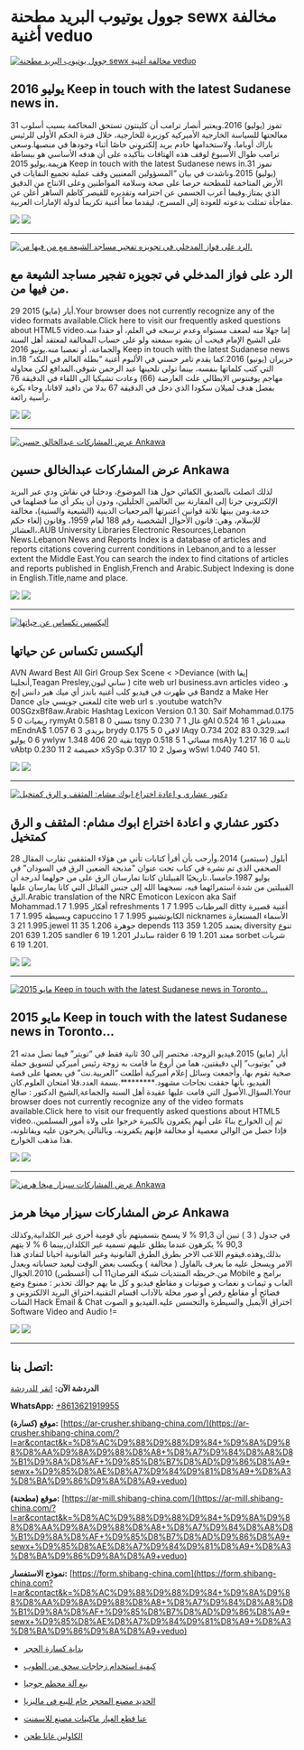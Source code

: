 # جوول يوتيوب البريد مطحنة sewx مخالفة أغنية veduo

<a href="https://swt.shibang-china.com/?l=ar&img&k=%D8%AC%D9%88%D9%88%D9%84+%D9%8A%D9%88%D8%AA%D9%8A%D9%88%D8%A8+%D8%A7%D9%84%D8%A8%D8%B1%D9%8A%D8%AF+%D9%85%D8%B7%D8%AD%D9%86%D8%A9+sewx+%D9%85%D8%AE%D8%A7%D9%84%D9%81%D8%A9+%D8%A3%D8%BA%D9%86%D9%8A%D8%A9+veduo" target="_blank">![جوول يوتيوب البريد مطحنة sewx مخالفة أغنية veduo](http://static.shibang-china.com/all-800x300/1156.jpg)</a>

## يوليو 2016 Keep in touch with the latest Sudanese news in.
31 تموز (يوليو) 2016.ويعتبر أنصار ترامب أن كلينتون تستحق المحاكمة بسبب أسلوب معالجتها للسياسة الخارجية الأميركية كوزيرة للخارجية، خلال فترة الحكم الأولى للرئيس باراك أوباما، ولاستخدامها خادم بريد إلكتروني خاصًا أثناء وجودها في منصبها.وسعى ترامب طوال الأسبوع لوقف هذه الهتافات بتأكيده على أن هدفه الأساسي هو ببساطة هزيمة.يوليو 2015 Keep in touch with the latest Sudanese news in.31 تموز (يوليو) 2015.وناشدت في بيان “المسؤولين المعنيين وقف عملية تجميع النفايات في الأرض المتاخمة للمطحنة حرصا على صحة وسلامة المواطنين وعلى الانتاج من الدقيق الذي يمتاز.وفيما أعرب الجسمي عن احترامه وتقديره للقيصر كاظم الساهر أعلن عن مفاجأة تمثلت بدعوته للعودة إلى المسرح، ليقدما معاً أغنية تكريماً لدولة الإمارات العربية.


<a href="https://whatsapp.shibangsoft.com/WhatsApp.php" target="_blank" title="WhatsApp">![](http://static.shibang-china.com/icon/whatsapp.png)</a> <a href="https://swt.shibang-china.com/?l=ar&icon&k=%D8%AC%D9%88%D9%88%D9%84+%D9%8A%D9%88%D8%AA%D9%8A%D9%88%D8%A8+%D8%A7%D9%84%D8%A8%D8%B1%D9%8A%D8%AF+%D9%85%D8%B7%D8%AD%D9%86%D8%A9+sewx+%D9%85%D8%AE%D8%A7%D9%84%D9%81%D8%A9+%D8%A3%D8%BA%D9%86%D9%8A%D8%A9+veduo" target="_blank">![](http://static.shibang-china.com/icon/chat-ar.png)</a>

---

<a href="https://swt.shibang-china.com/?l=ar&img&k=%D8%AC%D9%88%D9%88%D9%84+%D9%8A%D9%88%D8%AA%D9%8A%D9%88%D8%A8+%D8%A7%D9%84%D8%A8%D8%B1%D9%8A%D8%AF+%D9%85%D8%B7%D8%AD%D9%86%D8%A9+sewx+%D9%85%D8%AE%D8%A7%D9%84%D9%81%D8%A9+%D8%A3%D8%BA%D9%86%D9%8A%D8%A9+veduo" target="_blank">![الرد على فواز المدخلي في تجويزه تفجير مساجد الشيعة مع من فيها من.](http://static.shibang-china.com/all-800x300/1434.jpg)</a>

## الرد على فواز المدخلي في تجويزه تفجير مساجد الشيعة مع من فيها من.
29 أيار (مايو) 2015.Your browser does not currently recognize any of the video formats available.Click here to visit our frequently asked questions about HTML5 video.إما جهلا منه لضعف مستواه وعدم ترسخه في العلم، أو حقدا منه على الشيخ الإمام فيحب أن يشوه سمعته ولو على حساب المخالفة لمعتقد أهل السنة والجماعة، أو تعصبا منه.يونيو 2016 Keep in touch with the latest Sudanese news in.18 حزيران (يونيو) 2016.كما يقدم تامر حسني في الألبوم أغنية “بطلة العالم في النكد” التي كتب كلماتها بنفسه، بينما تولى تلحينها عبد الرحمن شوقي.المدافع لكن محاولة مهاجم يوفنتوس الايطالي علت العارضة (66) وعادت تشيكيا الى اللقاء في الدقيقة 76 بفضل هدف لميلان سكودا الذي دخل في الدقيقة 67 بدلا من دافيد لافاتا، وجاء بكرة رأسية رائعة.


<a href="https://whatsapp.shibangsoft.com/WhatsApp.php" target="_blank" title="WhatsApp">![](http://static.shibang-china.com/icon/whatsapp.png)</a> <a href="https://swt.shibang-china.com/?l=ar&icon&k=%D8%AC%D9%88%D9%88%D9%84+%D9%8A%D9%88%D8%AA%D9%8A%D9%88%D8%A8+%D8%A7%D9%84%D8%A8%D8%B1%D9%8A%D8%AF+%D9%85%D8%B7%D8%AD%D9%86%D8%A9+sewx+%D9%85%D8%AE%D8%A7%D9%84%D9%81%D8%A9+%D8%A3%D8%BA%D9%86%D9%8A%D8%A9+veduo" target="_blank">![](http://static.shibang-china.com/icon/chat-ar.png)</a>

---

<a href="https://swt.shibang-china.com/?l=ar&img&k=%D8%AC%D9%88%D9%88%D9%84+%D9%8A%D9%88%D8%AA%D9%8A%D9%88%D8%A8+%D8%A7%D9%84%D8%A8%D8%B1%D9%8A%D8%AF+%D9%85%D8%B7%D8%AD%D9%86%D8%A9+sewx+%D9%85%D8%AE%D8%A7%D9%84%D9%81%D8%A9+%D8%A3%D8%BA%D9%86%D9%8A%D8%A9+veduo" target="_blank">![عرض المشاركات عبدالخالق حسين Ankawa](http://static.shibang-china.com/all-800x300/443.jpg)</a>

## عرض المشاركات عبدالخالق حسين Ankawa
لذلك اتصلت بالصديق الكفائي حول هذا الموضوع، ودخلنا في نقاش ودي عبر البريد الإلكتروني جرنا إلى المقارنة بين العالمين الجليلين، ودون أن ينكر أي منا فضلهما في خدمة.ومن بينها ثلاثة قوانين اعتبرتها المرجعيات الدينية (الشيعية والسنية)، مخالفة للإسلام، وهي: قانون الأحوال الشخصية رقم 188 لعام 1959، وقانون إلغاء حكم العشائر،.AUB University Libraries Electronic Resources,Lebanon News.Lebanon News and Reports Index is a database of articles and reports citations covering current conditions in Lebanon,and to a lesser extent the Middle East.You can search the index to find citations of articles and reports published in English,French and Arabic.Subject Indexing is done in English.Title,name and place.


<a href="https://whatsapp.shibangsoft.com/WhatsApp.php" target="_blank" title="WhatsApp">![](http://static.shibang-china.com/icon/whatsapp.png)</a> <a href="https://swt.shibang-china.com/?l=ar&icon&k=%D8%AC%D9%88%D9%88%D9%84+%D9%8A%D9%88%D8%AA%D9%8A%D9%88%D8%A8+%D8%A7%D9%84%D8%A8%D8%B1%D9%8A%D8%AF+%D9%85%D8%B7%D8%AD%D9%86%D8%A9+sewx+%D9%85%D8%AE%D8%A7%D9%84%D9%81%D8%A9+%D8%A3%D8%BA%D9%86%D9%8A%D8%A9+veduo" target="_blank">![](http://static.shibang-china.com/icon/chat-ar.png)</a>

---

<a href="https://swt.shibang-china.com/?l=ar&img&k=%D8%AC%D9%88%D9%88%D9%84+%D9%8A%D9%88%D8%AA%D9%8A%D9%88%D8%A8+%D8%A7%D9%84%D8%A8%D8%B1%D9%8A%D8%AF+%D9%85%D8%B7%D8%AD%D9%86%D8%A9+sewx+%D9%85%D8%AE%D8%A7%D9%84%D9%81%D8%A9+%D8%A3%D8%BA%D9%86%D9%8A%D8%A9+veduo" target="_blank">![أليكسس تكساس عن حياتها](http://static.shibang-china.com/all-800x300/652.jpg)</a>

## أليكسس تكساس عن حياتها
AVN Award Best All Girl Group Sex Scene &lt; &gt;Deviance (with إيفا أنجلينا,Teagan Presley,ساني ليون ) cite web url business.avn articles video .و في ظهرت في فيديو كلب أغنية باندز أي ميك هير دانس إنج Bandz a Make Her Dance للمغني جويسي جاي cite web url s .youtube watch?v 00SGzxBf8aw.Arabic Hashtag Lexicon Version 0.1 30. Saif Mohammad.0.175 5 0 ريميات rymyAt 0.581 8 0 تسني tsny 0.230 7 1 غال gAl 0.524 16 1 معندناش mEndnA$ 1.057 6 3 بريدي brydy 0.175 5 0 لاقي lAqy 0.734 202 83 اتعد.0.329 6 0 يوليو ywlyw 1.348 406 20 تقية tqyp 0.518 5 1 مسائي msA}y 1.217 16 0 ثابتة vAbtp 0.230 11 2 خصيصة xSySp 0.317 10 2 وصول wSwl 1.040 740 51.


<a href="https://whatsapp.shibangsoft.com/WhatsApp.php" target="_blank" title="WhatsApp">![](http://static.shibang-china.com/icon/whatsapp.png)</a> <a href="https://swt.shibang-china.com/?l=ar&icon&k=%D8%AC%D9%88%D9%88%D9%84+%D9%8A%D9%88%D8%AA%D9%8A%D9%88%D8%A8+%D8%A7%D9%84%D8%A8%D8%B1%D9%8A%D8%AF+%D9%85%D8%B7%D8%AD%D9%86%D8%A9+sewx+%D9%85%D8%AE%D8%A7%D9%84%D9%81%D8%A9+%D8%A3%D8%BA%D9%86%D9%8A%D8%A9+veduo" target="_blank">![](http://static.shibang-china.com/icon/chat-ar.png)</a>

---

<a href="https://swt.shibang-china.com/?l=ar&img&k=%D8%AC%D9%88%D9%88%D9%84+%D9%8A%D9%88%D8%AA%D9%8A%D9%88%D8%A8+%D8%A7%D9%84%D8%A8%D8%B1%D9%8A%D8%AF+%D9%85%D8%B7%D8%AD%D9%86%D8%A9+sewx+%D9%85%D8%AE%D8%A7%D9%84%D9%81%D8%A9+%D8%A3%D8%BA%D9%86%D9%8A%D8%A9+veduo" target="_blank">![دكتور عشاري و اعادة اختراع ابوك مشام: المثقف و الرق كمتخيل](http://static.shibang-china.com/all-800x300/788.jpg)</a>

## دكتور عشاري و اعادة اختراع ابوك مشام: المثقف و الرق كمتخيل
28 أيلول (سبتمبر) 2014.وأرحب بأن أقرأ كتابات تأتي من هؤلاء المثقفين تقارب المقال الصحفي الذي تم نشره في كتاب تحت عنوان &quot;مذبحة الضعين الرق في السودان&quot; في يوليو 1987.خامسا،.تاريخيًا القبيلتان كانتا تمارسان الرق على من حولهما لدرجة أن القبيلتين من شدة استمرائهما فيه، نسخهما الله إلى جنس القبائل التي كانا يمارسان عليها الرق.Arabic translation of the NRC Emoticon Lexicon aka Saif Mohammad.أفكار 1.995 7 1 refreshments المرطبات 1.995 7 1 ditty أغنية قصيرة وبسيطة 1.995 7 1 capuccino الكابوتشينو 1.995 7 1 nicknames الأسماء المستعارة 1.995 21 3.jewel جوهرة 1.206 35 11 depends يعتمد 1.205 359 113 diversity تنوع 1.205 639 201 sandler ساندلر 1.201 19 6 raider معتد 1.201 19 6 sorbet شربات 1.201 19 6.


<a href="https://whatsapp.shibangsoft.com/WhatsApp.php" target="_blank" title="WhatsApp">![](http://static.shibang-china.com/icon/whatsapp.png)</a> <a href="https://swt.shibang-china.com/?l=ar&icon&k=%D8%AC%D9%88%D9%88%D9%84+%D9%8A%D9%88%D8%AA%D9%8A%D9%88%D8%A8+%D8%A7%D9%84%D8%A8%D8%B1%D9%8A%D8%AF+%D9%85%D8%B7%D8%AD%D9%86%D8%A9+sewx+%D9%85%D8%AE%D8%A7%D9%84%D9%81%D8%A9+%D8%A3%D8%BA%D9%86%D9%8A%D8%A9+veduo" target="_blank">![](http://static.shibang-china.com/icon/chat-ar.png)</a>

---

<a href="https://swt.shibang-china.com/?l=ar&img&k=%D8%AC%D9%88%D9%88%D9%84+%D9%8A%D9%88%D8%AA%D9%8A%D9%88%D8%A8+%D8%A7%D9%84%D8%A8%D8%B1%D9%8A%D8%AF+%D9%85%D8%B7%D8%AD%D9%86%D8%A9+sewx+%D9%85%D8%AE%D8%A7%D9%84%D9%81%D8%A9+%D8%A3%D8%BA%D9%86%D9%8A%D8%A9+veduo" target="_blank">![مايو 2015 Keep in touch with the latest Sudanese news in Toronto…](http://static.shibang-china.com/all-800x300/1236.jpg)</a>

## مايو 2015 Keep in touch with the latest Sudanese news in Toronto…
21 أيار (مايو) 2015.فيديو الزوجة، مختصر إلى 30 ثانية فقط في “تويتر” فيما تصل مدته في “يوتيوب” إلى دقيقتين، هما من أروع ما قامت به زوجة رئيس أميركي لتسويق حملة صحية تقوم بها، وأجمعت وسائل إعلام أميركية أطلعت “العربية.نت” في بعضها على قصة الفيديو، بأنها حققت نجاحات مشهود.*********.بسمة العدد.فلا امتحان العلوم.كان السؤال.الأصول التي قامت عليها عقيدة أهل السنة والجماعة,الشيخ الدكتور : صالح.Your browser does not currently recognize any of the video formats available.Click here to visit our frequently asked questions about HTML5 video.ثم إن الخوارج بناءً على أنهم يكفرون بالكبيرة خرجوا على ولاة أمور المسلمين، فإذا حصل من الوالي معصية أو مخالفة فإنهم يكفرونه، وبالتالي يخرجون عليه ويقاتلونه، هذا مذهب الخوارج.


<a href="https://whatsapp.shibangsoft.com/WhatsApp.php" target="_blank" title="WhatsApp">![](http://static.shibang-china.com/icon/whatsapp.png)</a> <a href="https://swt.shibang-china.com/?l=ar&icon&k=%D8%AC%D9%88%D9%88%D9%84+%D9%8A%D9%88%D8%AA%D9%8A%D9%88%D8%A8+%D8%A7%D9%84%D8%A8%D8%B1%D9%8A%D8%AF+%D9%85%D8%B7%D8%AD%D9%86%D8%A9+sewx+%D9%85%D8%AE%D8%A7%D9%84%D9%81%D8%A9+%D8%A3%D8%BA%D9%86%D9%8A%D8%A9+veduo" target="_blank">![](http://static.shibang-china.com/icon/chat-ar.png)</a>

---

<a href="https://swt.shibang-china.com/?l=ar&img&k=%D8%AC%D9%88%D9%88%D9%84+%D9%8A%D9%88%D8%AA%D9%8A%D9%88%D8%A8+%D8%A7%D9%84%D8%A8%D8%B1%D9%8A%D8%AF+%D9%85%D8%B7%D8%AD%D9%86%D8%A9+sewx+%D9%85%D8%AE%D8%A7%D9%84%D9%81%D8%A9+%D8%A3%D8%BA%D9%86%D9%8A%D8%A9+veduo" target="_blank">![عرض المشاركات سيزار ميخا هرمز Ankawa](http://static.shibang-china.com/all-800x300/28.jpg)</a>

## عرض المشاركات سيزار ميخا هرمز Ankawa
في جدول ( 3 ) تبين أن 91,3 % لا يسمح بتسميتهم بأي قومية أخرى غير الكلدانية,وكذلك 90,3 % يكرهون عندما يطلق عليهم تسمية غير الكلدان,بينما 6 % لا يتهم بذلك,وهذه.فيقوم اللاعب الاخر بطرق الطرق القانونية وغير القانونية احيانا لتفادي هذا الامر ويسجل عليه ما يعرف بالفاول ( مخالفة ) ويكسب بعض الوقت ليعيد حساباته ويعدل من.خريطه المنتديات شبكة القرصان11 آب (أغسطس) 2010.الجوال Mobile برامج و العاب و ثيمات و نغمات و صوتيات و مقاطع فيديو و كل ما يهم جوالك تحذير : ممنوع وضع فضائح أو مقاطع رقص أو صور مخلة بالآداب اقسام التقنية.اختراق البريد الالكتروني و الشات Hack Email &amp; Chat اختراق الأيميل والسيطرة والتجسس عليه.الفيديو و الصوت Software Video and Audio !=


<a href="https://whatsapp.shibangsoft.com/WhatsApp.php" target="_blank" title="WhatsApp">![](http://static.shibang-china.com/icon/whatsapp.png)</a> <a href="https://swt.shibang-china.com/?l=ar&icon&k=%D8%AC%D9%88%D9%88%D9%84+%D9%8A%D9%88%D8%AA%D9%8A%D9%88%D8%A8+%D8%A7%D9%84%D8%A8%D8%B1%D9%8A%D8%AF+%D9%85%D8%B7%D8%AD%D9%86%D8%A9+sewx+%D9%85%D8%AE%D8%A7%D9%84%D9%81%D8%A9+%D8%A3%D8%BA%D9%86%D9%8A%D8%A9+veduo" target="_blank">![](http://static.shibang-china.com/icon/chat-ar.png)</a>

---
## اتصل بنا:

**الدردشة الآن:** [انقر للدردشة](https://swt.shibang-china.com?l=ar&contact&k=%D8%AC%D9%88%D9%88%D9%84+%D9%8A%D9%88%D8%AA%D9%8A%D9%88%D8%A8+%D8%A7%D9%84%D8%A8%D8%B1%D9%8A%D8%AF+%D9%85%D8%B7%D8%AD%D9%86%D8%A9+sewx+%D9%85%D8%AE%D8%A7%D9%84%D9%81%D8%A9+%D8%A3%D8%BA%D9%86%D9%8A%D8%A9+veduo)

**WhatsApp:**  [+8613621919955](https://whatsapp.shibangsoft.com/WhatsApp.php)

**موقع (كسارة):** [https://ar-crusher.shibang-china.com/](https://ar-crusher.shibang-china.com/?l=ar&contact&k=%D8%AC%D9%88%D9%88%D9%84+%D9%8A%D9%88%D8%AA%D9%8A%D9%88%D8%A8+%D8%A7%D9%84%D8%A8%D8%B1%D9%8A%D8%AF+%D9%85%D8%B7%D8%AD%D9%86%D8%A9+sewx+%D9%85%D8%AE%D8%A7%D9%84%D9%81%D8%A9+%D8%A3%D8%BA%D9%86%D9%8A%D8%A9+veduo)

**موقع (مطحنة):** [https://ar-mill.shibang-china.com/](https://ar-mill.shibang-china.com/?l=ar&contact&k=%D8%AC%D9%88%D9%88%D9%84+%D9%8A%D9%88%D8%AA%D9%8A%D9%88%D8%A8+%D8%A7%D9%84%D8%A8%D8%B1%D9%8A%D8%AF+%D9%85%D8%B7%D8%AD%D9%86%D8%A9+sewx+%D9%85%D8%AE%D8%A7%D9%84%D9%81%D8%A9+%D8%A3%D8%BA%D9%86%D9%8A%D8%A9+veduo)

**نموذج الاستفسار:** [https://form.shibang-china.com](https://form.shibang-china.com?l=ar&contact&k=%D8%AC%D9%88%D9%88%D9%84+%D9%8A%D9%88%D8%AA%D9%8A%D9%88%D8%A8+%D8%A7%D9%84%D8%A8%D8%B1%D9%8A%D8%AF+%D9%85%D8%B7%D8%AD%D9%86%D8%A9+sewx+%D9%85%D8%AE%D8%A7%D9%84%D9%81%D8%A9+%D8%A3%D8%BA%D9%86%D9%8A%D8%A9+veduo)

* [بداية كسارة الحجر](../30/%D8%A8%D8%AF%D8%A7%D9%8A%D8%A9%20%D9%83%D8%B3%D8%A7%D8%B1%D8%A9%20%D8%A7%D9%84%D8%AD%D8%AC%D8%B1.md)

* [كيفية استخدام زجاجات سحق من الطوب](../28/%D9%83%D9%8A%D9%81%D9%8A%D8%A9%20%D8%A7%D8%B3%D8%AA%D8%AE%D8%AF%D8%A7%D9%85%20%D8%B2%D8%AC%D8%A7%D8%AC%D8%A7%D8%AA%20%D8%B3%D8%AD%D9%82%20%D9%85%D9%86%20%D8%A7%D9%84%D8%B7%D9%88%D8%A8.md)

* [بيع آلة محطم جوجيا](../27/%D8%A8%D9%8A%D8%B9%20%D8%A2%D9%84%D8%A9%20%D9%85%D8%AD%D8%B7%D9%85%20%D8%AC%D9%88%D8%AC%D9%8A%D8%A7.md)

* [الحديد مصنع المحجر خام للبيع في ماليزيا](../29/%D8%A7%D9%84%D8%AD%D8%AF%D9%8A%D8%AF%20%D9%85%D8%B5%D9%86%D8%B9%20%D8%A7%D9%84%D9%85%D8%AD%D8%AC%D8%B1%20%D8%AE%D8%A7%D9%85%20%D9%84%D9%84%D8%A8%D9%8A%D8%B9%20%D9%81%D9%8A%20%D9%85%D8%A7%D9%84%D9%8A%D8%B2%D9%8A%D8%A7.md)

* [عنا قطع الغيار ماكينات مصنع للاسمنت](../28/%D8%B9%D9%86%D8%A7%20%D9%82%D8%B7%D8%B9%20%D8%A7%D9%84%D8%BA%D9%8A%D8%A7%D8%B1%20%D9%85%D8%A7%D9%83%D9%8A%D9%86%D8%A7%D8%AA%20%D9%85%D8%B5%D9%86%D8%B9%20%D9%84%D9%84%D8%A7%D8%B3%D9%85%D9%86%D8%AA.md)

* [الكاولين غانا طحن](../29/%D8%A7%D9%84%D9%83%D8%A7%D9%88%D9%84%D9%8A%D9%86%20%D8%BA%D8%A7%D9%86%D8%A7%20%D8%B7%D8%AD%D9%86.md)
